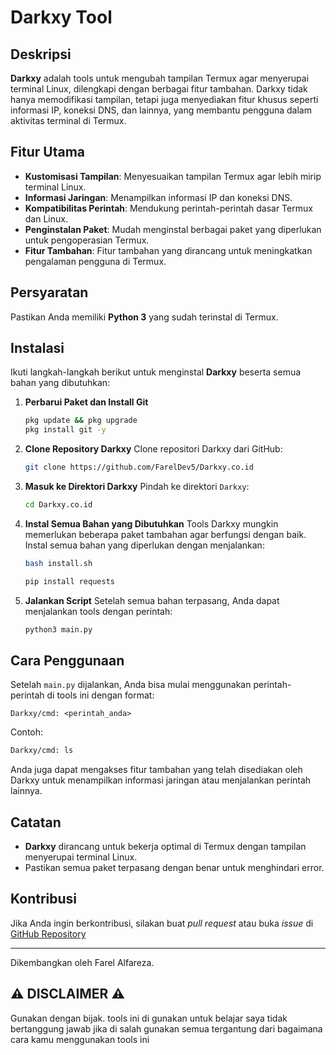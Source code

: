 # Darkxy Tool

## Deskripsi
**Darkxy** adalah tools untuk mengubah tampilan Termux agar menyerupai terminal Linux, dilengkapi dengan berbagai fitur tambahan. Darkxy tidak hanya memodifikasi tampilan, tetapi juga menyediakan fitur khusus seperti informasi IP, koneksi DNS, dan lainnya, yang membantu pengguna dalam aktivitas terminal di Termux.

## Fitur Utama
- **Kustomisasi Tampilan**: Menyesuaikan tampilan Termux agar lebih mirip terminal Linux.
- **Informasi Jaringan**: Menampilkan informasi IP dan koneksi DNS.
- **Kompatibilitas Perintah**: Mendukung perintah-perintah dasar Termux dan Linux.
- **Penginstalan Paket**: Mudah menginstal berbagai paket yang diperlukan untuk pengoperasian Termux.
- **Fitur Tambahan**: Fitur tambahan yang dirancang untuk meningkatkan pengalaman pengguna di Termux.

## Persyaratan
Pastikan Anda memiliki **Python 3** yang sudah terinstal di Termux.

## Instalasi
Ikuti langkah-langkah berikut untuk menginstal **Darkxy** beserta semua bahan yang dibutuhkan:

1. **Perbarui Paket dan Install Git**
   ```bash
   pkg update && pkg upgrade
   pkg install git -y
   ```

2. **Clone Repository Darkxy**
   Clone repositori Darkxy dari GitHub:
   ```bash
   git clone https://github.com/FarelDev5/Darkxy.co.id
   ```

3. **Masuk ke Direktori Darkxy**
   Pindah ke direktori `Darkxy`:
   ```bash
   cd Darkxy.co.id
   ```

4. **Instal Semua Bahan yang Dibutuhkan**
   Tools Darkxy mungkin memerlukan beberapa paket tambahan agar berfungsi dengan baik. Instal semua bahan yang diperlukan dengan menjalankan:
   ```bash
   bash install.sh
   ```
   
   ```bash
   pip install requests
   ```

5. **Jalankan Script**
   Setelah semua bahan terpasang, Anda dapat menjalankan tools dengan perintah:
   ```bash
   python3 main.py
   ```

## Cara Penggunaan
Setelah `main.py` dijalankan, Anda bisa mulai menggunakan perintah-perintah di tools ini dengan format:
```
Darkxy/cmd: <perintah_anda>
```

Contoh:
```bash
Darkxy/cmd: ls
```

Anda juga dapat mengakses fitur tambahan yang telah disediakan oleh Darkxy untuk menampilkan informasi jaringan atau menjalankan perintah lainnya.

## Catatan
- **Darkxy** dirancang untuk bekerja optimal di Termux dengan tampilan menyerupai terminal Linux.
- Pastikan semua paket terpasang dengan benar untuk menghindari error.

## Kontribusi
Jika Anda ingin berkontribusi, silakan buat *pull request* atau buka *issue* di [GitHub Repository](https://github.com/FarelDev5)

---

Dikembangkan oleh Farel Alfareza.

## ⚠ DISCLAIMER ⚠

Gunakan dengan bijak.
tools ini di gunakan untuk belajar
saya tidak bertanggung jawab jika di salah gunakan
semua tergantung dari bagaimana cara kamu menggunakan tools ini
